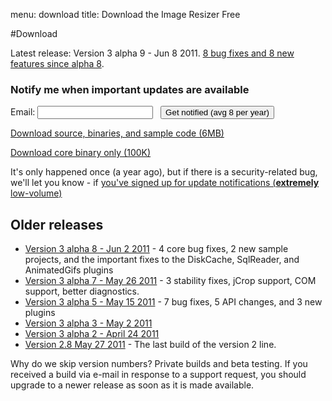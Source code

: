 menu: download
title: Download the Image Resizer Free

#Download

Latest release: Version 3 alpha 9 - Jun 8 2011. [8 bug fixes and 8 new features since alpha 8](/releases/3-alpha-9).





<form method="post" action="https://app.icontact.com/icp/signup.php" name="icpsignup" id="icpsignup2612" accept-charset="UTF-8" onsubmit="return verifyRequired2612();" >
<input type="hidden" name="redirect" value="http://imageresizing.net/newsletter/thankyou" />
<input type="hidden" name="errorredirect" value="http://www.icontact.com/www/signup/error.html" />

<h3> Notify me when important updates are available</h3>

Email: <input type="text" name="fields_email"/> &nbsp; <input type="submit" name="Submit" value="Get notified (avg 8 per year)"/>

<input type="hidden" name="listid" value="29803"/><input type="hidden" name="specialid:29803" value="LH6H"/><input type="hidden" name="clientid" value="905228"/><input type="hidden" name="formid" value="2612"/><input type="hidden" name="reallistid" value="1"/><input type="hidden" name="doubleopt" value="0"/> 
</form>

<p>
<a href="http://downloads.imageresizing.net/Resizer3-alpha-9-full-Jun-8-2011.zip" class="awesome green">Download source, binaries, and sample code (6MB)</a>

<a href="http://downloads.imageresizing.net/Resizer3-alpha-9-min-Jun-8-2011.zip" class="awesome black">Download core binary only (100K)</a>
</p>


It's only happened once (a year ago), but if there is a security-related bug, we'll let you know - if [you've signed up for update notifications  (**extremely** low-volume)](/newsletter/signup)


## Older releases

* [Version 3 alpha 8 - Jun 2 2011](/releases/3-alpha-8) - 4 core bug fixes, 2 new sample projects, and the important fixes to the DiskCache, SqlReader, and AnimatedGifs plugins
* [Version 3 alpha 7 - May 26 2011](/releases/3-alpha-7) - 3 stability fixes, jCrop support, COM support, better diagnostics.
* [Version 3 alpha 5 - May 15 2011](/releases/3-alpha-5) - 7 bug fixes, 5 API changes, and 3 new plugins
* [Version 3 alpha 3 - May 2 2011](/releases/3-alpha-3)
* [Version 3 alpha 2 - April 24 2011](/releases/3-alpha-2)
* [Version 2.8 May 27 2011](/releases/2-8) - The last build of the version 2 line.

Why do we skip version numbers? Private builds and beta testing. If you received a build via e-mail in response to a support request, you should upgrade to a newer release as soon as it is made available.

<!-- Google Code for View download page Conversion Page -->
<script type="text/javascript">
/* <![CDATA[ */
var google_conversion_id = 1054642781;
var google_conversion_language = "en";
var google_conversion_format = "3";
var google_conversion_color = "ffffff";
var google_conversion_label = "HCaSCK3o3wEQ3aTy9gM";
var google_conversion_value = 0;
/* ]]> */
</script>
<script type="text/javascript" src="http://www.googleadservices.com/pagead/conversion.js">
</script>
<noscript>
<div style="display:inline;">
<img height="1" width="1" style="border-style:none;" alt="" src="http://www.googleadservices.com/pagead/conversion/1054642781/?label=HCaSCK3o3wEQ3aTy9gM&amp;guid=ON&amp;script=0"/>
</div>
</noscript>
